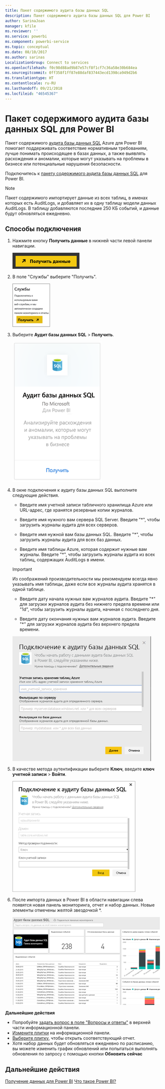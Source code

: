 ```yaml
---
title: Пакет содержимого аудита базы данных SQL
description: Пакет содержимого аудита базы данных SQL для Power BI
author: SarinaJoan
manager: kfile
ms.reviewer: ''
ms.service: powerbi
ms.component: powerbi-service
ms.topic: conceptual
ms.date: 08/10/2017
ms.author: sarinas
LocalizationGroup: Connect to services
ms.openlocfilehash: f0c98d88ad9b87e57cf8f1cf7c36a58e30b684ea
ms.sourcegitcommit: 0ff358f1ff87e88daf837443ecd1398ca949d2b6
ms.translationtype: HT
ms.contentlocale: ru-RU
ms.lasthandoff: 09/21/2018
ms.locfileid: "46545367"
---
```

# <a name="sql-database-auditing-content-pack-for-power-bi"></a>Пакет содержимого аудита базы данных SQL для Power BI
Пакет содержимого [аудита базы данных SQL](http://azure.microsoft.com/documentation/articles/sql-database-auditing-get-started/) Azure для Power BI помогает поддерживать соответствие нормативным требованиям, лучше понимать происходящее в базах данных, а также выявлять расхождения и аномалии, которые могут указывать на проблемы в бизнесе или потенциальные нарушения безопасности. 

Подключитесь к [пакету содержимого аудита базы данных SQL](https://app.powerbi.com/getdata/services/sql-db-auditing) для Power BI.

>[!NOTE]
>Пакет содержимого импортирует данные из всех таблиц, в именах которых есть AuditLogs, и добавляет их в одну таблицу модели данных AuditLogs. В таблицу добавляются последние 250 КБ событий, и данные будут обновляться ежедневно.

## <a name="how-to-connect"></a>Способы подключения
1. Нажмите кнопку **Получить данные** в нижней части левой панели навигации.
   
   ![](media/service-connect-to-azure-sql-database-auditing/pbi_getdata.png) 
2. В поле "Службы" выберите "Получить".
   
   ![](media/service-connect-to-azure-sql-database-auditing/pbi_getservices.png) 
3. Выберите **Аудит базы данных SQL** \> **Получить**.
   
   ![](media/service-connect-to-azure-sql-database-auditing/sqldbaudit.png)
4. В окне подключения к аудиту базы данных SQL выполните следующие действия.
   
   - Введите имя учетной записи табличного хранилища Azure или URL-адрес, где хранятся резервные копии журналов.
   
   - Введите имя нужного вам сервера SQL Server. Введите "\*", чтобы загрузить журналы аудита для всех серверов.
   
   - Введите имя нужной вам базы данных SQL. Введите "\*", чтобы загрузить журналы аудита для всех баз данных.
   
   - Введите имя таблицы Azure, которая содержит нужные вам журналы. Введите "\*", чтобы загрузить журналы аудита из всех таблиц, содержащих AuditLogs в имени.
   
   >[!IMPORTANT]
   >Из соображений производительности мы рекомендуем всегда явно указывать имя таблицы, даже если все журналы аудита хранятся в одной таблице.
   
   - Введите дату начала нужных вам журналов аудита. Введите "\*" для загрузки журналов аудита без нижнего предела времени или "1d", чтобы загрузить журналы аудита, начиная с последнего дня.
   
   - Введите дату окончания нужных вам журналов аудита. Введите "\*" для загрузки журналов аудита без верхнего предела времени.
   
   ![](media/service-connect-to-azure-sql-database-auditing/dbauditing_param.png)
5. В качестве метода аутентификации выберите **Ключ**, введите **ключ учетной записи** \> **Войти**.
   
   ![](media/service-connect-to-azure-sql-database-auditing/pbi_sqlauditing3.png)
6. После импорта данных в Power BI в области навигации слева появятся новая панель мониторинга, отчет и набор данных. Новые элементы отмечены желтой звездочкой \*.
   
   ![](media/service-connect-to-azure-sql-database-auditing/pbi_sqldbauditingnewdash.png)

**Дальнейшие действия**

* Попробуйте [задать вопрос в поле "Вопросы и ответы"](consumer/end-user-q-and-a.md) в верхней части информационной панели.
* [Измените плитки](service-dashboard-edit-tile.md) на информационной панели.
* [Выберите плитку](consumer/end-user-tiles.md), чтобы открыть соответствующий отчет.
* Хотя набор данных будет обновляться ежедневно по расписанию, вы можете изменить график обновлений или попытаться выполнять обновления по запросу с помощью кнопки **Обновить сейчас**

## <a name="next-steps"></a>Дальнейшие действия
[Получение данных для Power BI](service-get-data.md)
[Что такое Power BI?](power-bi-overview.md)
